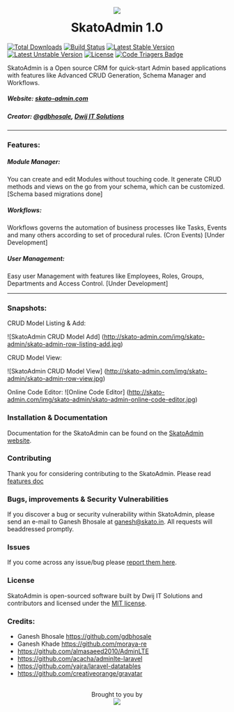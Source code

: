 <p align="center">
  <img src="http://skato-admin.com/img/skato-admin-256.png">
  <h1 align="center" style="margin-top:5px;">SkatoAdmin 1.0</h1>
</p>

[![Total Downloads](https://poser.pugx.org/skato/skato-admin/d/total.svg)](https://packagist.org/packages/skato/skato-admin)
[![Build Status](https://travis-ci.org/skato-admin/skato-admin-dev.svg?branch=master)](https://travis-ci.org/skato-admin/skato-admin-dev)
[![Latest Stable Version](https://poser.pugx.org/skato/skato-admin/v/stable.svg)](https://packagist.org/packages/skato/skato-admin)
[![Latest Unstable Version](https://poser.pugx.org/skato/skato-admin/v/unstable.svg)](https://packagist.org/packages/skato/skato-admin)
[![License](https://poser.pugx.org/skato/skato-admin/license.svg)](https://packagist.org/packages/skato/skato-admin)
[![Code Triagers Badge](https://www.codetriage.com/skatoitsolutions/skato-admin/badges/users.svg)](https://www.codetriage.com/skatoitsolutions/skato-admin)

SkatoAdmin is a Open source CRM for quick-start Admin based applications with features like Advanced CRUD Generation, Schema Manager and Workflows.
##### Website: [skato-admin.com](http://skato-admin.com)
##### Creator: [@gdbhosale](https://github.com/gdbhosale), [Dwij IT Solutions](https://github.com/skatoitsolutions)
--------

### Features:
##### Module Manager:
You can create and edit Modules without touching code. It generate CRUD methods and views on the go from your schema, which can be customized. [Schema based migrations done]

##### Workflows:
Workflows governs the automation of business processes like Tasks, Events and many others according to set of procedural rules. (Cron Events) [Under Development]

##### User Management:
Easy user Management with features like Employees, Roles, Groups, Departments and Access Control. [Under Development]

--------

### Snapshots:

CRUD Model Listing & Add:

![SkatoAdmin CRUD Model Add] (http://skato-admin.com/img/skato-admin/skato-admin-row-listing-add.jpg)

CRUD Model View:

![SkatoAdmin CRUD Model View] (http://skato-admin.com/img/skato-admin/skato-admin-row-view.jpg)

Online Code Editor:
![Online Code Editor] (http://skato-admin.com/img/skato-admin/skato-admin-online-code-editor.jpg)

### Installation & Documentation

Documentation for the SkatoAdmin can be found on the [SkatoAdmin website](http://skato-admin.com/documentation).

### Contributing

Thank you for considering contributing to the SkatoAdmin. Please read [features doc](http://skato-admin.com/devdoc-features)

### Bugs, improvements & Security Vulnerabilities

If you discover a bug or security vulnerability within SkatoAdmin, please send an e-mail to Ganesh Bhosale at ganesh@skato.in. All requests will beaddressed promptly.

### Issues

If you come across any issue/bug please [report them here](https://github.com/skatoitsolutions/skato-admin/issues).

### License

SkatoAdmin is open-sourced software built by Dwij IT Solutions and contributors and licensed under the [MIT license](http://opensource.org/licenses/MIT).

### Credits:
- Ganesh Bhosale https://github.com/gdbhosale
- Ganesh Khade https://github.com/moraya-re
- https://github.com/almasaeed2010/AdminLTE
- https://github.com/acacha/adminlte-laravel
- https://github.com/yajra/laravel-datatables
- https://github.com/creativeorange/gravatar

<p align="center">
  <br>
  Brought to you by<br>
  <a href="http://skatoitsolutions.com">
  <img src="http://skatoitsolutions.com/wp-content/uploads/2016/01/skato-it-solutions.png">
  </a>
</p>
